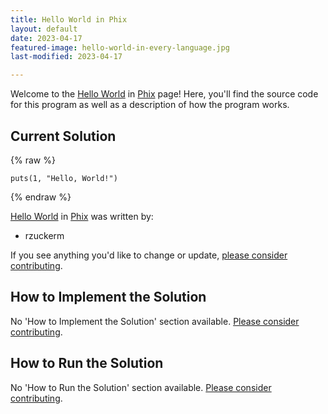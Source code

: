 ```yaml
---
title: Hello World in Phix
layout: default
date: 2023-04-17
featured-image: hello-world-in-every-language.jpg
last-modified: 2023-04-17

---
```


Welcome to the [Hello World](https://sampleprograms.io/projects/hello-world) in [Phix](https://sampleprograms.io/languages/phix) page! Here, you'll find the source code for this program as well as a description of how the program works.

## Current Solution

{% raw %}

```phix
puts(1, "Hello, World!")
```

{% endraw %}

[Hello World](https://sampleprograms.io/projects/hello-world) in [Phix](https://sampleprograms.io/languages/phix) was written by:

- rzuckerm

If you see anything you'd like to change or update, [please consider contributing](https://github.com/TheRenegadeCoder/sample-programs).

## How to Implement the Solution

No 'How to Implement the Solution' section available. [Please consider contributing](https://github.com/TheRenegadeCoder/sample-programs-website).

## How to Run the Solution

No 'How to Run the Solution' section available. [Please consider contributing](https://github.com/TheRenegadeCoder/sample-programs-website).